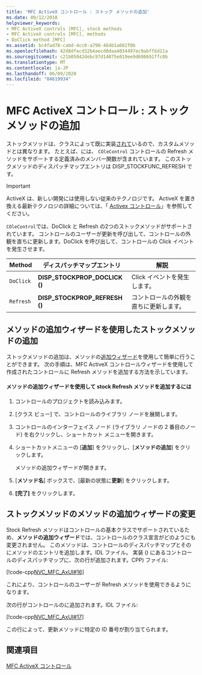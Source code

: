 ```yaml
---
title: 'MFC ActiveX コントロール : ストック メソッドの追加'
ms.date: 09/12/2018
helpviewer_keywords:
- MFC ActiveX controls [MFC], stock methods
- MFC ActiveX controls [MFC], methods
- DoClick method [MFC]
ms.assetid: bc4fad78-cabd-4cc0-a798-464b1a682f0b
ms.openlocfilehash: 42d8dfecd32b4aecd0daa4034497ec9abff6d11a
ms.sourcegitcommit: c21b05042debc97d14875e019ee9d698691ffc0b
ms.translationtype: MT
ms.contentlocale: ja-JP
ms.lasthandoff: 06/09/2020
ms.locfileid: "84619934"
---
```

# <a name="mfc-activex-controls-adding-stock-methods"></a>MFC ActiveX コントロール : ストック メソッドの追加

ストックメソッドは、クラスによって既に実装[されて](reference/colecontrol-class.md)いるので、カスタムメソッドとは異なります。 たとえば、には、 `COleControl` コントロールの Refresh メソッドをサポートする定義済みのメンバー関数が含まれています。 このストックメソッドのディスパッチマップエントリは DISP_STOCKFUNC_REFRESH です。

>[!IMPORTANT]
> ActiveX は、新しい開発には使用しない従来のテクノロジです。 ActiveX を置き換える最新テクノロジの詳細については、「 [Activex コントロール](activex-controls.md)」を参照してください。

`COleControl`では、DoClick と Refresh の2つのストックメソッドがサポートされています。 コントロールのユーザーが更新を呼び出して、コントロールの外観を直ちに更新します。DoClick を呼び出して、コントロールの Click イベントを発生させます。

|Method|ディスパッチマップエントリ|解説|
|------------|------------------------|-------------|
|`DoClick`|**DISP_STOCKPROP_DOCLICK ()**|Click イベントを発生します。|
|`Refresh`|**DISP_STOCKPROP_REFRESH ()**|コントロールの外観を直ちに更新します。|

## <a name="adding-a-stock-method-using-the-add-method-wizard"></a><a name="_core_adding_a_stock_method_using_classwizard"></a>メソッドの追加ウィザードを使用したストックメソッドの追加

ストックメソッドの追加は、メソッドの[追加ウィザード](../ide/add-method-wizard.md)を使用して簡単に行うことができます。 次の手順は、MFC ActiveX コントロールウィザードを使用して作成されたコントロールに Refresh メソッドを追加する方法を示しています。

#### <a name="to-add-the-stock-refresh-method-using-the-add-method-wizard"></a>メソッドの追加ウィザードを使用して stock Refresh メソッドを追加するには

1. コントロールのプロジェクトを読み込みます。

1. [クラス ビュー] で、コントロールのライブラリ ノードを展開します。

1. コントロールのインターフェイス ノード (ライブラリ ノードの 2 番目のノード) を右クリックし、ショートカット メニューを開きます。

1. ショートカットメニューの [**追加**] をクリックし、[**メソッドの追加**] をクリックします。

   メソッドの追加ウィザードが開きます。

1. [**メソッド名**] ボックスで、[最新の状態に**更新**] をクリックします。

1. **[完了]** をクリックします。

## <a name="add-method-wizard-changes-for-stock-methods"></a><a name="_core_classwizard_changes_for_stock_methods"></a>ストックメソッドのメソッドの追加ウィザードの変更

Stock Refresh メソッドはコントロールの基本クラスでサポートされているため、**メソッドの追加ウィザード**では、コントロールのクラス宣言がどのようにも変更されません。 このメソッドは、コントロールのディスパッチマップとそのにメソッドのエントリを追加します。IDL ファイル。 実装 () にあるコントロールのディスパッチマップに、次の行が追加されます。CPP) ファイル:

[!code-cpp[NVC_MFC_AxUI#16](codesnippet/cpp/mfc-activex-controls-adding-stock-methods_1.cpp)]

これにより、コントロールのユーザーが Refresh メソッドを使用できるようになります。

次の行がコントロールのに追加されます。IDL ファイル:

[!code-cpp[NVC_MFC_AxUI#17](codesnippet/cpp/mfc-activex-controls-adding-stock-methods_2.idl)]

この行によって、更新メソッドに特定の ID 番号が割り当てられます。

## <a name="see-also"></a>関連項目

[MFC ActiveX コントロール](mfc-activex-controls.md)
